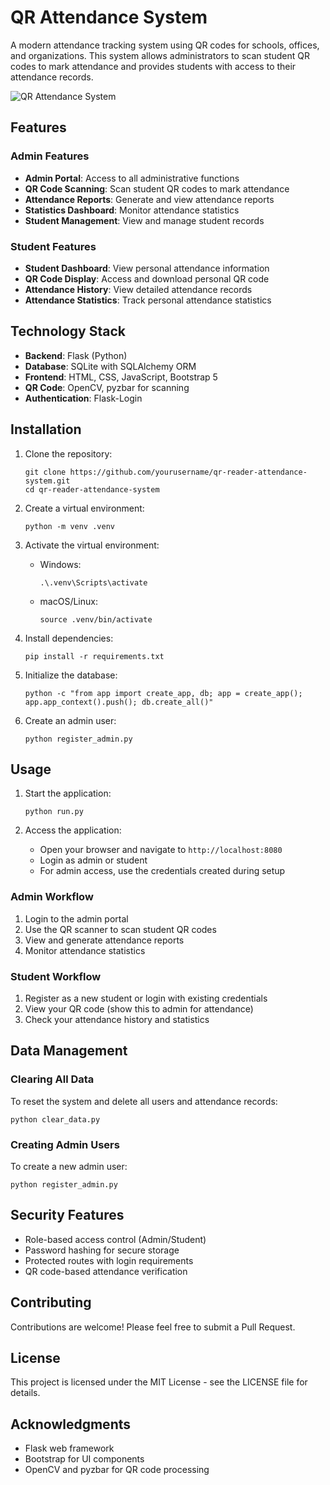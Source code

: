 # QR Attendance System

A modern attendance tracking system using QR codes for schools, offices, and organizations. This system allows administrators to scan student QR codes to mark attendance and provides students with access to their attendance records.

![QR Attendance System](https://via.placeholder.com/800x400?text=QR+Attendance+System)

## Features

### Admin Features
- **Admin Portal**: Access to all administrative functions
- **QR Code Scanning**: Scan student QR codes to mark attendance
- **Attendance Reports**: Generate and view attendance reports
- **Statistics Dashboard**: Monitor attendance statistics
- **Student Management**: View and manage student records

### Student Features
- **Student Dashboard**: View personal attendance information
- **QR Code Display**: Access and download personal QR code
- **Attendance History**: View detailed attendance records
- **Attendance Statistics**: Track personal attendance statistics

## Technology Stack

- **Backend**: Flask (Python)
- **Database**: SQLite with SQLAlchemy ORM
- **Frontend**: HTML, CSS, JavaScript, Bootstrap 5
- **QR Code**: OpenCV, pyzbar for scanning
- **Authentication**: Flask-Login

## Installation

1. Clone the repository:
   ```
   git clone https://github.com/yourusername/qr-reader-attendance-system.git
   cd qr-reader-attendance-system
   ```

2. Create a virtual environment:
   ```
   python -m venv .venv
   ```

3. Activate the virtual environment:
   - Windows:
     ```
     .\.venv\Scripts\activate
     ```
   - macOS/Linux:
     ```
     source .venv/bin/activate
     ```

4. Install dependencies:
   ```
   pip install -r requirements.txt
   ```

5. Initialize the database:
   ```
   python -c "from app import create_app, db; app = create_app(); app.app_context().push(); db.create_all()"
   ```

6. Create an admin user:
   ```
   python register_admin.py
   ```

## Usage

1. Start the application:
   ```
   python run.py
   ```

2. Access the application:
   - Open your browser and navigate to `http://localhost:8080`
   - Login as admin or student
   - For admin access, use the credentials created during setup

### Admin Workflow
1. Login to the admin portal
2. Use the QR scanner to scan student QR codes
3. View and generate attendance reports
4. Monitor attendance statistics

### Student Workflow
1. Register as a new student or login with existing credentials
2. View your QR code (show this to admin for attendance)
3. Check your attendance history and statistics

## Data Management

### Clearing All Data
To reset the system and delete all users and attendance records:
```
python clear_data.py
```

### Creating Admin Users
To create a new admin user:
```
python register_admin.py
```

## Security Features

- Role-based access control (Admin/Student)
- Password hashing for secure storage
- Protected routes with login requirements
- QR code-based attendance verification

## Contributing

Contributions are welcome! Please feel free to submit a Pull Request.

## License

This project is licensed under the MIT License - see the LICENSE file for details.

## Acknowledgments

- Flask web framework
- Bootstrap for UI components
- OpenCV and pyzbar for QR code processing
